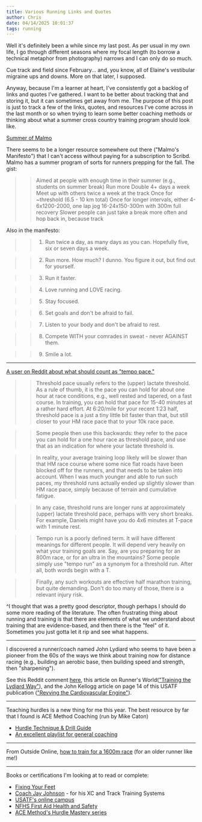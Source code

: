 ```yaml
---
title: Various Running Links and Quotes
author: Chris
date: 04/14/2025 10:01:37 
tags: running
---
```


Well it's definitely been a while since my last post. As per usual in my own life, I go through different seasons where my focal length (to borrow a technical metaphor from photography) narrows and I can only do so much.

Cue track and field since February... and, you know, all of Elaine's vestibular migraine ups and downs. More on that later, I supposed.

Anyway, because I'm a learner at heart, I've consistently got a backlog of links and quotes I've gathered. I want to be better about tracking that and storing it, but it can sometimes get away from me. The purpose of this post is just to track a few of the links, quotes, and resources I've come across in the last month or so when trying to learn some better coaching methods or thinking about what a summer cross country training program should look like.

[Summer of Malmo](https://run.wxm.be/summer-of-malmo/)

There seems to be a longer resource somewhere out there ("Malmo's Manifesto") that I can't access without paying for a subscription to Scribd. Malmo has a summer program of sorts for runners prepping for the fall. The gist:

>>Aimed at people with enough time in their summer (e.g., students on summer break)
>>Run more
>>Double 4+ days a week
>>Meet up with others twice a week at the track
>>Once for ~threshold (6.5 - 10 km total)
>>Once for longer intervals, either
>>4-6x1200-2000, one lap jog
>>16-24x150-300m with 300m full recovery
>>Slower people can just take a break more often and hop back in, because track

Also in the manifesto:

>>1. Run twice a day, as many days as you can. Hopefully five, six or seven days a week.

>>2. Run more. How much? I dunno. You figure it out, but find out for yourself.

>>3. Run it faster.

>>4. Love running and LOVE racing.

>>5. Stay focused.

>>6. Set goals and don't be afraid to fail.

>>7. Listen to your body and don't be afraid to rest.

>>8. Compete WITH your comrades in sweat - never AGAINST them.

>>9. Smile a lot.

---

[A user on Reddit about what should count as "tempo pace."](https://www.reddit.com/r/running/comments/wi43kw/comment/ij9pfvp/?utm_source=share&utm_medium=web3x&utm_name=web3xcss&utm_term=1&utm_content=share_button)

>>Threshold pace usually refers to the (upper) lactate threshold. As a rule of thumb, it is the pace you can hold for about one hour at race conditions, e.g., well rested and tapered, on a fast course. In training, you can hold that pace for 15-40 minutes at a rather hard effort. At 6:20/mile for your recent 1:23 half, threshold pace is a just a tiny little bit faster than that, but still closer to your HM race pace that to your 10k race pace.

>>Some people then use this backwards: they refer to the pace you can hold for a one hour race as threshold pace, and use that as an indication for where your lactate threshold is.

>>In reality, your average training loop likely will be slower than that HM race course where some nice flat roads have been blocked off for the runners, and that needs to be taken into account. When I was much younger and able to run such paces, my threshold runs actually ended up slightly slower than HM race pace, simply because of terrain and cumulative fatigue.

>>In any case, threshold runs are longer runs at approximately (upper) lactate threshold pace, perhaps with very short breaks. For example, Daniels might have you do 4x6 minutes at T-pace with 1 minute rest.

>>Tempo run is a poorly defined term. It will have different meanings for different people. It will depend very heavily on what your training goals are. Say, are you preparing for an 800m race, or for an ultra in the mountains? Some people simply use "tempo run" as a synonym for a threshold run. After all, both words begin with a T.

>>Finally, any such workouts are effective half marathon training, but quite demanding. Don't do too many of those, there is a relevant injury risk.

^I thought that was a pretty good descriptor, though perhaps I should do some more reading of the literature. The often frustrating thing about running and training is that there are elements of what we understand about training that are evidence-based, and then there is the "feel" of it. Sometimes you just gotta let it rip and see what happens.

---

I discovered a runner/coach named John Lydiard who seems to have been a pioneer from the 60s of the ways we think about training now for distance racing (e.g., building an aerobic base, then building speed and strength, then "sharpening").

See this Reddit comment [here](https://www.reddit.com/r/AdvancedRunning/comments/nglu42/comment/gyv8r6x/?utm_source=share&utm_medium=web3x&utm_name=web3xcss&utm_term=1&utm_content=share_button), this article on Runner's World(["Training the Lydiard Way"](https://www.runnersworld.com/advanced/a20825109/training-the-lydiard-way-28-weeks-to-a-pr/)), and the John Kellogg article on page 14 of this USATF publication (["Revving the Cardiovascular Engine"](https://trackandfieldnews.com/wp-content/uploads/2018/04/TC216-1.pdf)).

---

Teaching hurdles is a new thing for me this year. The best resource by far that I found is ACE Method Coaching (run by Mike Caton)

- [Hurdle Technique & Drill Guide](https://docs.google.com/spreadsheets/d/1P3jB2YRfJySaeiXy56TYgNzFhHHbxEt6kEIZRHeqwzM/edit?gid=0#gid=0)
- [An excellent playlist for general coaching](https://www.youtube.com/playlist?list=PLKwbFInCAQIckoJorQmY_vXUiew5bypIL)

---

From Outside Online, [how to train for a 1600m race](https://www.outsideonline.com/health/running/training/training-plans/blueprint-master-the-mile/?scope=anon) (for an older runner like me!)

---

Books or certifications I'm looking at to read or complete:

- [Fixing Your Feet](https://www.fixingyourfeet.com/fixing-your-feet/)
- [Coach Jay Johnson](https://www.coachjayjohnson.com/) - for his XC and Track Training Systems
- [USATF's online campus](https://www.usatf.org/programs/coaches/usatf-campus-online)
- [NFHS First Aid Health and Safety](https://nfhslearn.com/courses/first-aid-health-and-safety)
- [ACE Method's Hurdle Mastery series](https://acemethodcoaching.com/product/bronze-bundle/)
